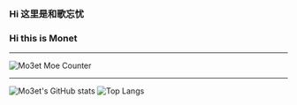 <!-- ### Hi there 👋 -->
### Hi 这里是和歌忘忧 
### Hi this is Monet

---
![Mo3et Moe Counter](https://count.getloli.com/get/@mo3et?theme=gelbooru)
<!-- repo:https://github.com/journey-ad/Moe-counter -->
---

![Mo3et's GitHub stats](https://github-readme-stats.vercel.app/api?username=Mo3et&count_private=true&show_icons=true&theme=tokyonight)
![Top Langs](https://github-readme-stats.vercel.app/api/top-langs/?username=mo3et&hide=php,css)<!-- &hide=javascript,html,css -->


<!-- repo:https://github.com/anuraghazra/github-readme-stats -->






<!--
**Mo3et/Mo3et** is a ✨ _special_ ✨ repository because its `README.md` (this file) appears on your GitHub profile.

Here are some ideas to get you started:

- 🔭 I’m currently working on ...
- 🌱 I’m currently learning ...
- 👯 I’m looking to collaborate on ...
- 🤔 I’m looking for help with ...
- 💬 Ask me about ...
- 📫 How to reach me: ...
- 😄 Pronouns: ...
- ⚡ Fun fact: ...
-->

<!-- ![Readme Card](https://github-readme-stats.vercel.app/api/pin/?username=mo3et&repo=github-readme-stats) -->
